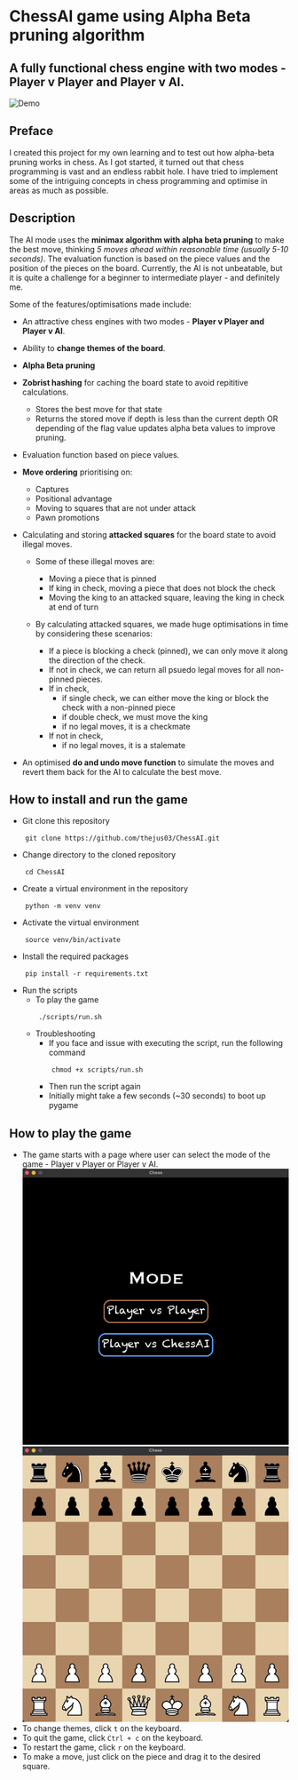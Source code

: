 # ChessAI game using Alpha Beta pruning algorithm

## A fully functional chess engine with two modes - Player v Player and Player v AI.

![Demo](https://i.giphy.com/media/v1.Y2lkPTc5MGI3NjExMW84cHY2ODYwZmpsOWlzYjRqbTlrNHc3NWZhODVraTZmcGNnM2Y3aCZlcD12MV9pbnRlcm5hbF9naWZfYnlfaWQmY3Q9Zw/YeGbMaaDG27rD9xrHh/giphy.gif)

## Preface
I created this project for my own learning and to test out how alpha-beta pruning works in chess. As I got started, it turned out that chess programming is vast and an endless rabbit hole. I have tried to implement some of the intriguing concepts in chess programming and optimise in areas as much as possible.

## Description
The AI mode uses the **minimax algorithm with alpha beta pruning** to make the best move, thinking *5 moves ahead within reasonable time (usually 5-10 seconds)*. The evaluation function is based on the piece values and the position of the pieces on the board. Currently, the AI is not unbeatable, but it is quite a challenge for a beginner to intermediate player - and definitely me.

Some of the features/optimisations made include:

- An attractive chess engines with two modes - **Player v Player and Player v AI**.

- Ability to **change themes of the board**.

- **Alpha Beta pruning** 

- **Zobrist hashing** for caching the board state to avoid repititive calculations.
    - Stores the best move for that state
    - Returns the stored move if depth is less than the current depth OR depending of the flag value updates alpha beta values to improve pruning.

- Evaluation function based on piece values.

- **Move ordering** prioritising on:
    - Captures
    - Positional advantage
    - Moving to squares that are not under attack
    - Pawn promotions

- Calculating and storing **attacked squares** for the board state to avoid illegal moves.
    - Some of these illegal moves are:
        - Moving a piece that is pinned
        - If king in check, moving a piece that does not block the check
        - Moving the king to an attacked square, leaving the king in check at end of turn

    - By calculating attacked squares, we made huge optimisations in time by considering these scenarios:
        - If a piece is blocking a check (pinned), we can only move it along the direction of the check.
        - If not in check, we can return all psuedo legal moves for all non-pinned pieces.
        - If in check,
            - if single check, we can either move the king or block the check with a non-pinned piece
            - if double check, we must move the king
            - if no legal moves, it is a checkmate
        - If not in check, 
            - if no legal moves, it is a stalemate

- An optimised **do and undo move function** to simulate the moves and revert them back for the AI to calculate the best move.

## How to install and run the game
- Git clone this repository
```
    git clone https://github.com/thejus03/ChessAI.git
```
- Change directory to the cloned repository
```
    cd ChessAI
```
- Create a virtual environment in the repository
```
    python -m venv venv
```
- Activate the virtual environment
```
    source venv/bin/activate
```
- Install the required packages
```
    pip install -r requirements.txt
```
- Run the scripts
    - To play the game
    ```
        ./scripts/run.sh
    ```
    - Troubleshooting
        - If you face and issue with executing the script, run the following command
        ```
            chmod +x scripts/run.sh
        ```
        - Then run the script again
        - Initially might take a few seconds (~30 seconds) to boot up pygame

## How to play the game
- The game starts with a page where user can select the mode of the game - Player v Player or Player v AI.
![Modes](./references/mode.png)
![Board](./references/chess_board.png)
- To change themes, click `t` on the keyboard.
- To quit the game, click `Ctrl + c` on the keyboard.
- To restart the game, click `r` on the keyboard. 
- To make a move, just click on the piece and drag it to the desired square.

